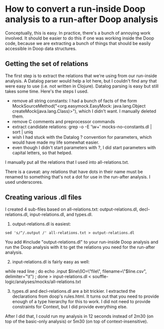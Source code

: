 # How to convert a run-inside Doop analysis to a run-after Doop analysis

Conceptually, this is easy. In practice, there's a bunch of annoying
work involved. It should be easier to do this if one was working
inside the Doop code, because we are extracting a bunch of things that
should be easily accessible in Doop data structures.

## Getting the set of relations

The first step is to extract the relations that we're using from our
run-inside analysis. A Datalog parser would help a lot here, but I
couldn't find any that were easy to use (i.e. not written in Clojure).
Datalog parsing is easy but still takes some time. Here's the steps I
used.

* remove all string constants: I had a bunch of facts of the form
MockSourceMethod("<org.easymock.EasyMock: java.lang.Object createMock(java.lang.Class)>"),
which I didn't want. I manually deleted them.
* remove C comments and preprocessor commands
* extract candidate relations: grep -o -E '\w+' mocks-no-constants.dl | sort | uniq
* wish I had stuck with the Datalog ? convention for parameters, which would have made my life
somewhat easier.
* even though I didn't start parameters with ?, I did start parameters with capital letters, so that helped.

I manually put all the relations that I used into all-relations.txt.

There is a caveat: any relations that have dots in their name must be renamed to something that's not a dot for use in the run-after analysis. I used underscores.

## Creating various .dl files

I created 4 sub-files based on all-relations.txt: output-relations.dl, decl-relations.dl, input-relations.dl, and types.dl.

1. output-relations.dl is easiest:

```sed 's/^/.output /' all-relations.txt > output-relations.dl```

You add #include "output-relations.dl" to your run-inside Doop
analysis and run the Doop analysis with it to get the relations you
need for the run-after analysis.

2. input-relations.dl is fairly easy as well:

while read line ; do echo .input $line\(IO=\"file\", filename=\"$line.csv\", delimiter=\"\\t\"\) ; done > input-relations.dl < souffle-logic/analyses/mocks/all-relations.txt

3. types.dl and decl-relations.dl are a bit trickier. I extracted the
declarations from doop's rules.html. It turns out that you need to
provide enough of a type hierarchy for this to work. I did not need to
provide constraints for Context, but I did provide everything else.

After I did that, I could run my analysis in 12 seconds instead of
2m30 (on top of the basic-only analysis) or 5m30 (on top of
context-insensitive).